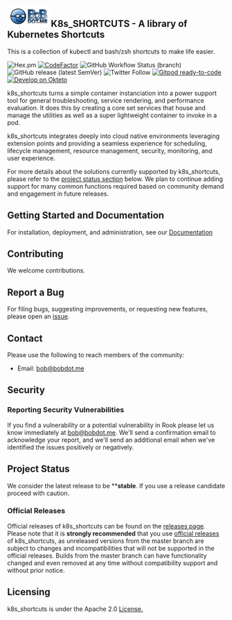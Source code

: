 <img alt="bob" align="left" src="BoBDot-color.png" width="20%" height="20%">

## K8s_SHORTCUTS - A library of Kubernetes Shortcuts

This is a collection of kubectl and bash/zsh shortcuts to make life easier.

![Hex.pm](https://img.shields.io/hexpm/l/apa)
[![CodeFactor](https://www.codefactor.io/repository/github/bobdotme/k8s_shortcuts/badge)](https://www.codefactor.io/repository/github/bobdotme/k8s_shortcuts)
![GitHub Workflow Status (branch)](https://img.shields.io/github/workflow/status/BobDotMe/k8s_shortcuts/release/v0.9.1)
![GitHub release (latest SemVer)](https://img.shields.io/github/v/release/BobDotMe/k8s_shortcuts)
![Twitter Follow](https://img.shields.io/twitter/follow/BobDotMe?style=social)
[![Gitpod ready-to-code](https://img.shields.io/badge/Gitpod-ready--to--code-blue?logo=gitpod)](https://gitpod.io/#https://github.com/BobDotMe/k8s_shortcuts)
[![Develop on Okteto](https://img.shields.io/badge/Okteto-Kubernetes%20for%20Developers-brightgreen?logo=apache-echarts)](https://cloud.okteto.com/deploy)

k8s_shortcuts turns a simple container instanciation into a power support tool for general troubleshooting, service rendering, and performance evaluation.  It does this by creating a core set services that house and manage the utilities as well as a super lightweight container to invoke in a pod.

k8s_shortcuts integrates deeply into cloud native environments leveraging extension points and providing a seamless experience for scheduling, lifecycle management, resource management, security, monitoring, and user experience.

For more details about the solutions currently supported by k8s_shortcuts, please refer to the [project status section](#project-status) below.
We plan to continue adding support for many common functions required based on community demand and engagement in future releases. 

## Getting Started and Documentation

For installation, deployment, and administration, see our [Documentation](DOCUMENTATION.md)

## Contributing

We welcome contributions. 

## Report a Bug

For filing bugs, suggesting improvements, or requesting new features, please open an [issue](https://github.com/bobdotme/k8s_shortcuts/issues).

## Contact

Please use the following to reach members of the community:

- Email: [bob@bobdot.me](mailto:bob@bobdot.me)

## Security

### Reporting Security Vulnerabilities

If you find a vulnerability or a potential vulnerability in Rook please let us know immediately at
[bob@bobdot.me](mailto:bob@bobdot.me). We'll send a confirmation email to acknowledge your
report, and we'll send an additional email when we've identified the issues positively or
negatively.


## Project Status

We consider the latest release to be ****stable**.  If you use a release candidate proceed with caution. 




### Official Releases

Official releases of k8s_shortcuts can be found on the [releases page](https://github.com/bobdotme/k8s_shortcuts/releases).
Please note that it is **strongly recommended** that you use [official releases](https://github.com/BobDotMe/k8s_shortcuts/releases) of k8s_shortcuts, as unreleased versions from the master branch are subject to changes and incompatibilities that will not be supported in the official releases.
Builds from the master branch can have functionality changed and even removed at any time without compatibility support and without prior notice.

## Licensing

k8s_shortcuts is under the Apache 2.0 [License.](LICENSE)




